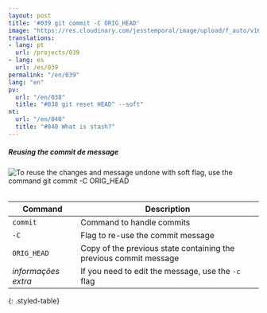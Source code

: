 ```yaml
---
layout: post
title: '#039 git commit -C ORIG_HEAD'
image: "https://res.cloudinary.com/jesstemporal/image/upload/f_auto/v1642878601/gitfichas/en/039/thumbnail_qgjxc6.jpg"
translations:
- lang: pt
  url: /projects/039
- lang: es
  url: /es/039
permalink: "/en/039"
lang: "en"
pv:
  url: "/en/038"
  title: "#038 git reset HEAD^ --soft"
nt:
  url: "/en/040"
  title: "#040 What is stash?"
---
```

##### Reusing the commit de message

<img alt="To reuse the changes and message undone with soft flag, use the command git commit -C ORIG_HEAD" src="https://res.cloudinary.com/jesstemporal/image/upload/v1642878601/gitfichas/en/039/full_cvowy3.jpg"><br><br>

| Command | Description |
|---------|-------------|
| `commit` | Command to handle commits |
| `-C` | Flag to re-use the commit message |
| `ORIG_HEAD` | Copy of the previous state containing the previous commit message |
| _informações extra_ | If you need to edit the message, use the `-c` flag |
{: .styled-table}

<!--
<br>
You might also be interested in reading this article:

<a href="FILL">
  <strong>FILL</strong>
</a>
-->
